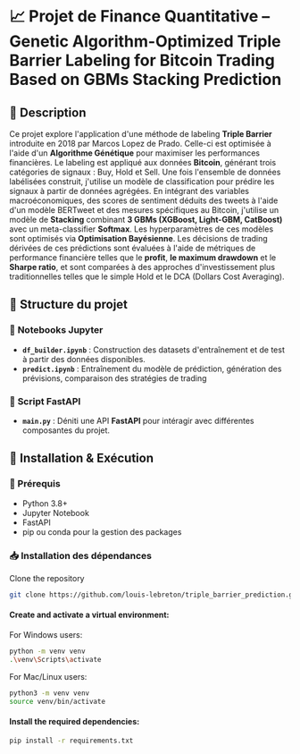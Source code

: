 # 📈 Projet de Finance Quantitative – Genetic Algorithm-Optimized Triple Barrier Labeling for Bitcoin Trading Based on GBMs Stacking Prediction

## 📝 Description  
Ce projet explore l'application d'une méthode de labeling **Triple Barrier** introduite en 2018 par Marcos Lopez de Prado. Celle-ci est optimisée à l'aide d'un **Algorithme Génétique** pour maximiser les performances financières.
Le labeling est appliqué aux données **Bitcoin**, générant trois catégories de signaux : Buy, Hold et Sell.
Une fois l'ensemble de données labélisées construit, j'utilise un modèle de classification pour prédire les signaux à partir de données agrégées. En intégrant
des variables macroéconomiques, des scores de sentiment déduits des tweets à l'aide d'un
modèle BERTweet et des mesures spécifiques au Bitcoin, j'utilise un
modèle de **Stacking** combinant **3 GBMs (XGBoost, Light-GBM, CatBoost)** avec un meta-classifier **Softmax**. Les hyperparamètres de ces modèles sont optimisés via **Optimisation Bayésienne**.
Les décisions de trading dérivées de ces prédictions sont évaluées à l'aide de métriques de performance financière telles que le **profit**, **le maximum drawdown** et le **Sharpe ratio**,
et sont comparées à des approches d'investissement plus traditionnelles telles que le simple Hold et le DCA (Dollars Cost Averaging).

## 📂 Structure du projet  

### 🔹 **Notebooks Jupyter**  
- **`df_builder.ipynb`** : Construction des datasets d'entraînement et de test à partir des données disponibles.  
- **`predict.ipynb`** :  Entraînement du modèle de prédiction, génération des prévisions, comparaison des stratégies de trading  

### 🔹 **Script FastAPI**  
- **`main.py`** : Déniti une API **FastAPI** pour intéragir avec différentes composantes du projet.  


## 🚀 Installation & Exécution  

### 📌 Prérequis  
- Python 3.8+  
- Jupyter Notebook  
- FastAPI  
- pip ou conda pour la gestion des packages  

### 📥 Installation des dépendances  

Clone the repository  
```bash
git clone https://github.com/louis-lebreton/triple_barrier_prediction.git
```

#### Create and activate a virtual environment:  

For Windows users:  
```bash
python -m venv venv
.\venv\Scripts\activate
```

For Mac/Linux users:  
```bash
python3 -m venv venv
source venv/bin/activate
```

#### Install the required dependencies:  
```bash
pip install -r requirements.txt
```


